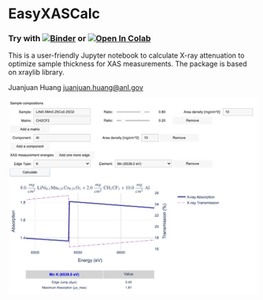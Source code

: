# EasyXASCalc

### Try with [![Binder](https://mybinder.org/badge_logo.svg)](https://mybinder.org/v2/gh/Cathyhjj/EasyXASCalc/main?labpath=easyXasCalc.ipynb) or [![Open In Colab](https://colab.research.google.com/assets/colab-badge.svg)](https://colab.research.google.com/drive/1oYaxn7C7hpnAjmTeeLx9YxLdnH-0t8as?usp=sharing)

This is a user-friendly Jupyter notebook to calculate X-ray attenuation to optimize sample thickness for XAS measurements. 
The package is based on xraylib library. 

Juanjuan Huang
juanjuan.huang@anl.gov

![GUI snap shot](image.png)